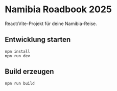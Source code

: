 # Namibia Roadbook 2025
React/Vite-Projekt für deine Namibia-Reise.

## Entwicklung starten
```
npm install
npm run dev
```
## Build erzeugen
```
npm run build
```